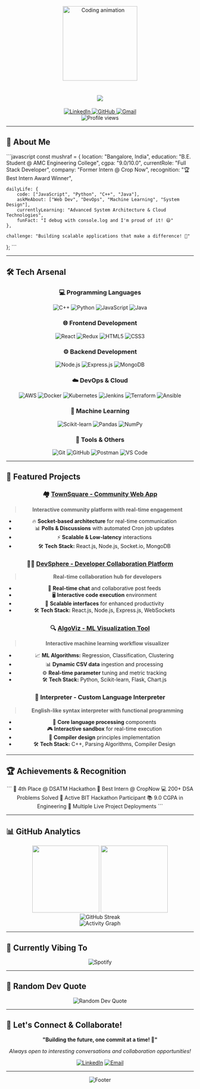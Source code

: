 <div align="center">
  <img height="200" src="https://media.giphy.com/media/qgQUggAC3Pfv687qPC/giphy.gif" alt="Coding animation" />
</div>

<h1 align="center">
  <img src="https://readme-typing-svg.herokuapp.com/?font=Righteous&size=35&center=true&vCenter=true&width=500&height=70&duration=4000&lines=Hi+There!+👋;I'm+JM+MUSHRAF!;Full+Stack+Developer+🚀;Problem+Solver+💡;" />
</h1>

<div align="center">
  <a href="https://www.linkedin.com/in/mushraf-jm-386564306/">
    <img src="https://img.shields.io/badge/LinkedIn-0077B5?style=for-the-badge&logo=linkedin&logoColor=white" alt="LinkedIn" />
  </a>
  <a href="https://github.com/JM-Mushraf">
    <img src="https://img.shields.io/badge/GitHub-100000?style=for-the-badge&logo=github&logoColor=white" alt="GitHub" />
  </a>
  <a href="mailto:mushraf1786@gmail.com">
    <img src="https://img.shields.io/badge/Gmail-D14836?style=for-the-badge&logo=gmail&logoColor=white" alt="Gmail" />
  </a>
</div>

<div align="center">
  <img src="https://komarev.com/ghpvc/?username=JM-Mushraf&label=Profile%20views&color=0e75b6&style=flat" alt="Profile views" />
</div>

---

## 🚀 About Me

\`\`\`javascript
const mushraf = {
    location: "Bangalore, India",
    education: "B.E. Student @ AMC Engineering College",
    cgpa: "9.0/10.0",
    currentRole: "Full Stack Developer",
    company: "Former Intern @ Crop Now",
    recognition: "🏆 Best Intern Award Winner",
    
    dailyLife: {
        code: ["JavaScript", "Python", "C++", "Java"],
        askMeAbout: ["Web Dev", "DevOps", "Machine Learning", "System Design"],
        currentlyLearning: "Advanced System Architecture & Cloud Technologies",
        funFact: "I debug with console.log and I'm proud of it! 😄"
    },
    
    challenge: "Building scalable applications that make a difference! 💪"
};
\`\`\`

---

## 🛠️ Tech Arsenal

<div align="center">

### 💻 Programming Languages
![C++](https://img.shields.io/badge/C++-00599C?style=for-the-badge&logo=c%2B%2B&logoColor=white)
![Python](https://img.shields.io/badge/Python-3776AB?style=for-the-badge&logo=python&logoColor=white)
![JavaScript](https://img.shields.io/badge/JavaScript-F7DF1E?style=for-the-badge&logo=javascript&logoColor=black)
![Java](https://img.shields.io/badge/Java-ED8B00?style=for-the-badge&logo=java&logoColor=white)

### 🌐 Frontend Development
![React](https://img.shields.io/badge/React-20232A?style=for-the-badge&logo=react&logoColor=61DAFB)
![Redux](https://img.shields.io/badge/Redux-593D88?style=for-the-badge&logo=redux&logoColor=white)
![HTML5](https://img.shields.io/badge/HTML5-E34F26?style=for-the-badge&logo=html5&logoColor=white)
![CSS3](https://img.shields.io/badge/CSS3-1572B6?style=for-the-badge&logo=css3&logoColor=white)

### ⚙️ Backend Development
![Node.js](https://img.shields.io/badge/Node.js-43853D?style=for-the-badge&logo=node.js&logoColor=white)
![Express.js](https://img.shields.io/badge/Express.js-404D59?style=for-the-badge&logo=express&logoColor=white)
![MongoDB](https://img.shields.io/badge/MongoDB-4EA94B?style=for-the-badge&logo=mongodb&logoColor=white)

### ☁️ DevOps & Cloud
![AWS](https://img.shields.io/badge/AWS-232F3E?style=for-the-badge&logo=amazon-aws&logoColor=white)
![Docker](https://img.shields.io/badge/Docker-2496ED?style=for-the-badge&logo=docker&logoColor=white)
![Kubernetes](https://img.shields.io/badge/Kubernetes-326CE5?style=for-the-badge&logo=kubernetes&logoColor=white)
![Jenkins](https://img.shields.io/badge/Jenkins-D24939?style=for-the-badge&logo=jenkins&logoColor=white)
![Terraform](https://img.shields.io/badge/Terraform-623CE4?style=for-the-badge&logo=terraform&logoColor=white)
![Ansible](https://img.shields.io/badge/Ansible-EE0000?style=for-the-badge&logo=ansible&logoColor=white)

### 🤖 Machine Learning
![Scikit-learn](https://img.shields.io/badge/scikit--learn-F7931E?style=for-the-badge&logo=scikit-learn&logoColor=white)
![Pandas](https://img.shields.io/badge/pandas-150458?style=for-the-badge&logo=pandas&logoColor=white)
![NumPy](https://img.shields.io/badge/numpy-013243?style=for-the-badge&logo=numpy&logoColor=white)

### 🔧 Tools & Others
![Git](https://img.shields.io/badge/Git-F05032?style=for-the-badge&logo=git&logoColor=white)
![GitHub](https://img.shields.io/badge/GitHub-100000?style=for-the-badge&logo=github&logoColor=white)
![Postman](https://img.shields.io/badge/Postman-FF6C37?style=for-the-badge&logo=postman&logoColor=white)
![VS Code](https://img.shields.io/badge/VS_Code-007ACC?style=for-the-badge&logo=visual-studio-code&logoColor=white)

</div>

---

## 🎯 Featured Projects

<div align="center">

### 🏘️ [TownSquare - Community Web App](https://townsquareclient.onrender.com/)
> **Interactive community platform with real-time engagement**
- 🔥 **Socket-based architecture** for real-time communication
- 📊 **Polls & Discussions** with automated Cron job updates  
- ⚡ **Scalable & Low-latency** interactions
- 🛠️ **Tech Stack:** React.js, Node.js, Socket.io, MongoDB

### 👨‍💻 [DevSphere - Developer Collaboration Platform](https://dev-sphere-gilt.vercel.app/)
> **Real-time collaboration hub for developers**
- 💬 **Real-time chat** and collaborative post feeds
- 🖥️ **Interactive code execution** environment
- 🚀 **Scalable interfaces** for enhanced productivity
- 🛠️ **Tech Stack:** React.js, Node.js, Express.js, WebSockets

### 🔍 [AlgoViz - ML Visualization Tool](https://algoviz-ichv.onrender.com/)
> **Interactive machine learning workflow visualizer**
- 📈 **ML Algorithms:** Regression, Classification, Clustering
- 📊 **Dynamic CSV data** ingestion and processing
- ⚙️ **Real-time parameter** tuning and metric tracking
- 🛠️ **Tech Stack:** Python, Scikit-learn, Flask, Chart.js

### 🔧 Interpreter - Custom Language Interpreter
> **English-like syntax interpreter with functional programming**
- 🧠 **Core language processing** components
- 🎮 **Interactive sandbox** for real-time execution
- 📝 **Compiler design** principles implementation
- 🛠️ **Tech Stack:** C++, Parsing Algorithms, Compiler Design

</div>

---

## 🏆 Achievements & Recognition

<div align="center">

\`\`\`
🥉 4th Place @ DSATM Hackathon          🏅 Best Intern @ CropNow
💻 200+ DSA Problems Solved             🎯 Active BIT Hackathon Participant
📚 9.0 CGPA in Engineering              🚀 Multiple Live Project Deployments
\`\`\`

</div>

---

## 📊 GitHub Analytics

<div align="center">
  <img height="180em" src="https://github-readme-stats.vercel.app/api?username=JM-Mushraf&show_icons=true&theme=tokyonight&include_all_commits=true&count_private=true"/>
  <img height="180em" src="https://github-readme-stats.vercel.app/api/top-langs/?username=JM-Mushraf&layout=compact&langs_count=8&theme=tokyonight"/>
</div>

<div align="center">
  <img src="https://github-readme-streak-stats.herokuapp.com/?user=JM-Mushraf&theme=tokyonight" alt="GitHub Streak" />
</div>

<div align="center">
  <img src="https://github-readme-activity-graph.vercel.app/graph?username=JM-Mushraf&theme=tokyo-night&hide_border=true" alt="Activity Graph" />
</div>

---

## 🎵 Currently Vibing To

<div align="center">
  <img src="https://spotify-recently-played-readme.vercel.app/api?user=31k5kf6xdnkjfg3jkh6kj&unique=1" alt="Spotify" />
</div>

---

## 💭 Random Dev Quote

<div align="center">
  <img src="https://quotes-github-readme.vercel.app/api?type=horizontal&theme=tokyonight" alt="Random Dev Quote" />
</div>

---

## 🤝 Let's Connect & Collaborate!

<div align="center">

**"Building the future, one commit at a time! 🚀"**

*Always open to interesting conversations and collaboration opportunities!*

[![LinkedIn](https://img.shields.io/badge/Let's_connect_on_LinkedIn-0077B5?style=for-the-badge&logo=linkedin&logoColor=white)](https://www.linkedin.com/in/mushraf-jm-386564306/)
[![Email](https://img.shields.io/badge/Drop_me_an_email-D14836?style=for-the-badge&logo=gmail&logoColor=white)](mailto:mushraf1786@gmail.com)

</div>

---

<div align="center">
  <img src="https://capsule-render.vercel.app/api?type=waving&color=gradient&height=100&section=footer" alt="Footer" />
</div>

